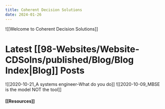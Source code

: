 ```yaml
---
title: Coherent Decision Solutions
date: 2024-01-26
---
```


![[Welcome to Coherent Decision Solutions]]


# Latest [[98-Websites/Website-CDSolns/published/Blog/Blog Index|Blog]] Posts
![[2020-10-21_A systems engineer-What do you do]]
![[2020-10-09_MBSE is the model NOT the tool]]

#### [[Resources]]






